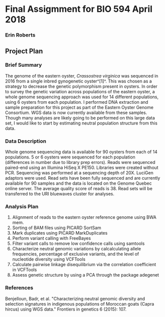 # Final Assigmment for BIO 594 April 2018

### Erin Roberts

## Project Plan

### Brief Summary
  The genome of the eastern oyster, *Crassostrea virginica* was sequenced in 2016 from a single inbred gynogenetic oyster^[1]^. This was chosen as a strategy to decrease the genetic polymorphism
  present in oysters. In order to survey the genetic variation across populations of the eastern oyster, a whole genome sequencing approach was used for 14 different populations, using 6 oysters from each population.
  I performed DNA extraction and sample preparation for this project as part of the Eastern Oyster Genome Consortium. WGS data is now currently available from these samples.
  Though many analyses are likely going to be performed on this large data set, I would like to start by estimating neutral population structure from this data.

### Data Description
Whole genome sequencing data is available for 90 oysters from each of 14 populations. 5 or 6 oysters were sequenced for each population (differences in number due to library prep errors). Reads were sequenced paired-end using an Illumina HiSeq X PE150. Libraries were created without PCR. Sequencing was performed at a sequencing depth of 20X. LuciGen adaptors were used. Read sets have been fully sequenced and are currently available for 90 samples and the data is located on the Genome Quebec online server. The average quality score of reads is 38. Read sets will be transferred to the URI bluewaves cluster for analyses.  

### Analysis Plan

1. Alignment of reads to the eastern oyster reference genome using BWA mem.
2. Sorting of BAM files using PICARD SortSam
3. Mark duplicates using PICARD MarkDuplicates
4. Perform variant calling with FreeBayes
5. Filter variant calls to remove low confidence calls using samtools
6. Characterize neutral genomic variations by calcalculating allele frequencies, percentage of exclusive variants, and the level of nucleotide diversity using VCFTools
7. Calculate pairwise linkage disequilibrium via the correlation coefficient in VCFTools
8. Assess genetic structure by using a PCA through the package adegenet 

### References
Benjelloun, Badr, et al. "Characterizing neutral genomic diversity and selection signatures in indigenous populations of Moroccan goats (Capra hircus) using WGS data." Frontiers in genetics 6 (2015): 107.

